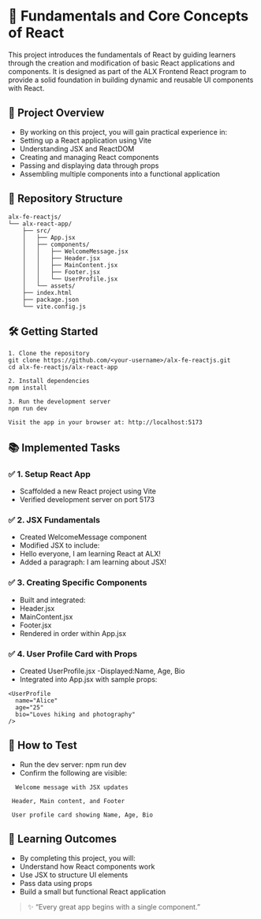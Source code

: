 # 📘 Fundamentals and Core Concepts of React

This project introduces the fundamentals of React by guiding learners through the creation and modification of basic React applications and components. It is designed as part of the ALX Frontend React program to provide a solid foundation in building dynamic and reusable UI components with React.

## 🚀 Project Overview

- By working on this project, you will gain practical experience in:
- Setting up a React application using Vite
- Understanding JSX and ReactDOM
- Creating and managing React components
- Passing and displaying data through props
- Assembling multiple components into a functional application

## 📂 Repository Structure
```
alx-fe-reactjs/
└── alx-react-app/
    ├── src/
    │   ├── App.jsx
    │   ├── components/
    │   │   ├── WelcomeMessage.jsx
    │   │   ├── Header.jsx
    │   │   ├── MainContent.jsx
    │   │   ├── Footer.jsx
    │   │   └── UserProfile.jsx
    │   └── assets/
    ├── index.html
    ├── package.json
    └── vite.config.js
```

## 🛠️ Getting Started
```
1. Clone the repository
git clone https://github.com/<your-username>/alx-fe-reactjs.git
cd alx-fe-reactjs/alx-react-app

2. Install dependencies
npm install

3. Run the development server
npm run dev

Visit the app in your browser at: http://localhost:5173
```

## 📚 Implemented Tasks

### ✅ 1. Setup React App
- Scaffolded a new React project using Vite
- Verified development server on port 5173

### ✅ 2. JSX Fundamentals
- Created WelcomeMessage component
- Modified JSX to include:
- Hello everyone, I am learning React at ALX!
- Added a paragraph: I am learning about JSX!

### ✅ 3. Creating Specific Components
- Built and integrated:
- Header.jsx
- MainContent.jsx
- Footer.jsx
- Rendered in order within App.jsx

### ✅ 4. User Profile Card with Props
- Created UserProfile.jsx
-Displayed:Name, Age, Bio
- Integrated into App.jsx with sample props:
```
<UserProfile 
  name="Alice" 
  age="25" 
  bio="Loves hiking and photography" 
/>
```

## 🧪 How to Test
- Run the dev server: npm run dev
- Confirm the following are visible:
 ```
   Welcome message with JSX updates

  Header, Main content, and Footer

  User profile card showing Name, Age, Bio
```

## 🌟 Learning Outcomes
- By completing this project, you will:
- Understand how React components work
- Use JSX to structure UI elements
- Pass data using props
- Build a small but functional React application

>✨ “Every great app begins with a single component.”
